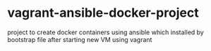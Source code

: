 # vagrant-ansible-docker-project
project to create docker containers using ansible which installed by bootstrap file after starting new VM using vagrant
